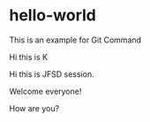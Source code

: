 # hello-world
This is an example for Git Command

Hi this is K

Hi this is JFSD session.

Welcome everyone!

How are you?
